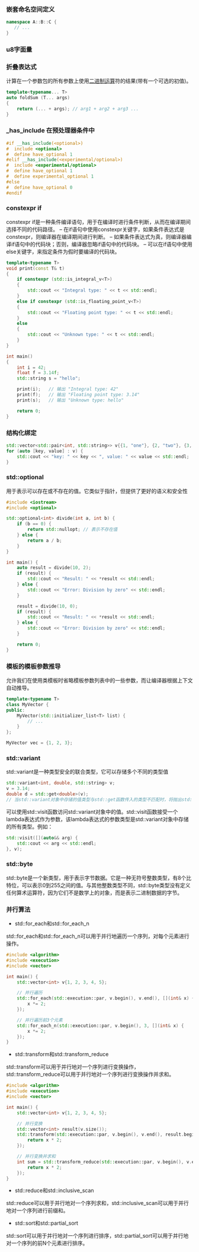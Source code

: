 ### 嵌套命名空间定义

```cpp
namespace A::B::C {
   // ...
}
```

### u8字面量

### 折叠表达式

计算在一个参数包的所有参数上使用[二进制运算](https://so.csdn.net/so/search?q=二进制运算&spm=1001.2101.3001.7020)符的结果(带有一个可选的初值)。

```cpp
template<typename... T>
auto foldSum (T... args) 
{
    return (... + args); // arg1 + arg2 + arg3 ...
}
```

### _has_include 在预处理器条件中

```cpp
#if __has_include(<optional>)
#  include <optional>
#  define have_optional 1
#elif __has_include(<experimental/optional>)
#  include <experimental/optional>
#  define have_optional 1
#  define experimental_optional 1
#else
#  define have_optional 0
#endif
```

### constexpr if

constexpr if是一种条件编译语句，用于在编译时进行条件判断，从而在编译期间选择不同的代码路径。
– 在if语句中使用constexpr关键字，如果条件表达式是constexpr，则编译器在编译期间进行判断。
– 如果条件表达式为真，则编译器编译if语句中的代码块；否则，编译器忽略if语句中的代码块。
– 可以在if语句中使用else关键字，来指定条件为假时要编译的代码块。

```cpp
template<typename T>
void print(const T& t)
{
    if constexpr (std::is_integral_v<T>)
    {
        std::cout << "Integral type: " << t << std::endl;
    }
    else if constexpr (std::is_floating_point_v<T>)
    {
        std::cout << "Floating point type: " << t << std::endl;
    }
    else
    {
        std::cout << "Unknown type: " << t << std::endl;
    }
}

int main()
{
    int i = 42;
    float f = 3.14f;
    std::string s = "hello";

    print(i);   // 输出 "Integral type: 42"
    print(f);   // 输出 "Floating point type: 3.14"
    print(s);   // 输出 "Unknown type: hello"

    return 0;
}
```

### 结构化绑定

```cpp
std::vector<std::pair<int, std::string>> v{{1, "one"}, {2, "two"}, {3, "three"}};
for (auto [key, value] : v) {
    std::cout << "key: " << key << ", value: " << value << std::endl;
}
```

### std::optional

用于表示可以存在或不存在的值。它类似于指针，但提供了更好的语义和安全性

```cpp
#include <iostream>
#include <optional>

std::optional<int> divide(int a, int b) {
    if (b == 0) {
        return std::nullopt; // 表示不存在值
    } else {
        return a / b;
    }
}

int main() {
    auto result = divide(10, 2);
    if (result) {
        std::cout << "Result: " << *result << std::endl;
    } else {
        std::cout << "Error: Division by zero" << std::endl;
    }

    result = divide(10, 0);
    if (result) {
        std::cout << "Result: " << *result << std::endl;
    } else {
        std::cout << "Error: Division by zero" << std::endl;
    }

    return 0;
}
```

### 模板的模板参数推导

允许我们在使用类模板时省略模板参数列表中的一些参数，而让编译器根据上下文自动推导。

```cpp
template<typename T>
class MyVector {
public:
    MyVector(std::initializer_list<T> list) {
        // ...
    }
};

MyVector vec = {1, 2, 3};
```

### std::variant

std::variant是一种类型安全的联合类型，它可以存储多个不同的类型值

```cpp
std::variant<int, double, std::string> v;
v = 3.14;
double d = std::get<double>(v);
// 当std::variant对象中存储的值类型与std::get函数传入的类型不匹配时，将抛出std::bad_variant_access异常。
```

可以使用std::visit函数访问std::variant对象中的值。std::visit函数接受一个lambda表达式作为参数，该lambda表达式的参数类型是std::variant对象中存储的所有类型。例如：

```cpp
std::visit([](auto&& arg) {
    std::cout << arg << std::endl;
}, v);
```

### std::byte

std::byte是一个新类型，用于表示字节数据。它是一种无符号整数类型，有8个比特位，可以表示0到255之间的值。与其他整数类型不同，std::byte类型没有定义任何算术运算符，因为它们不是数学上的对象，而是表示二进制数据的字节。

### 并行算法

- std::for_each和std::for_each_n

std::for_each和std::for_each_n可以用于并行地遍历一个序列，对每个元素进行操作。

```cpp
#include <algorithm>
#include <execution>
#include <vector>

int main() {
    std::vector<int> v{1, 2, 3, 4, 5};

    // 并行遍历
    std::for_each(std::execution::par, v.begin(), v.end(), [](int& x) {
        x *= 2;
    });

    // 并行遍历前3个元素
    std::for_each_n(std::execution::par, v.begin(), 3, [](int& x) {
        x *= 2;
    });
}
```

- std::transform和std::transform_reduce

std::transform可以用于并行地对一个序列进行变换操作，std::transform_reduce可以用于并行地对一个序列进行变换操作并求和。

```cpp
#include <algorithm>
#include <execution>
#include <vector>

int main() {
    std::vector<int> v{1, 2, 3, 4, 5};

    // 并行变换
    std::vector<int> result(v.size());
    std::transform(std::execution::par, v.begin(), v.end(), result.begin(), [](int x) {
        return x * 2;
    });

    // 并行变换并求和
    int sum = std::transform_reduce(std::execution::par, v.begin(), v.end(), 0, std::plus<int>{}, [](int x) {
        return x * 2;
    });
}
```

- std::reduce和std::inclusive_scan

std::reduce可以用于并行地对一个序列求和，std::inclusive_scan可以用于并行地对一个序列进行前缀和。

- std::sort和std::partial_sort

std::sort可以用于并行地对一个序列进行排序，std::partial_sort可以用于并行地对一个序列的前N个元素进行排序。